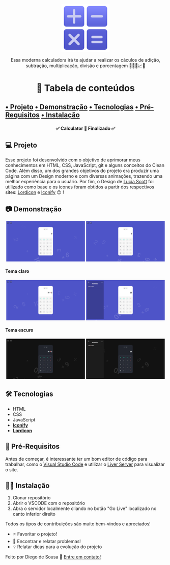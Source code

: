 <p align="center">
    <img width="150px" alt="Logo" title="Logo" src="img/LogoCalculator.svg"/>
    <p align="center">Essa moderna calculadora irá te ajudar a realizar os cáculos de adição, subtração, multiplicação, divisão e porcentagem 👨🏻‍💻📈📐</p>
</p>

<h1 align="center">📌 Tabela de conteúdos<h2>
<p align="center"></p>
    <a href="#computer-projeto">• Projeto</a>
    <a href="#camera-demonstração">• Demonstração</a>
    <a href="#hammer_and_wrench-tecnologias">• Tecnologias</a>
    <a href="#link-pré-requisitos">• Pré-Requisitos</a>
    <a href="#technologist-instalação">• Instalação</a>
</p>

<h4 align="center"> 
	✅  Calculator 🚀 Finalizado  ✅
</h4>

## :computer: **Projeto**
Esse projeto foi desenvolvido com o objetivo de aprimorar meus conhecimentos em HTML, CSS, JavaScript, git e alguns conceitos do Clean Code. Além disso, um dos grandes objetivos do projeto era produzir uma página com um Design moderno e com diversas animações, trazendo uma melhor experiência para o usuário. Por fim, o Design de <a href="https://dribbble.com/shots/14709020-Calculator">Lucia Scott</a> foi utilizado como base e os ícones foram obtidos a partir dos respectivos sites: <a href="https://lordicon.com">Lordicon</a> e <a href="https://iconify.design">Iconify</a> :wink: !

## :camera: **Demonstração**

<p align="center">
    <img width="49%" alt="Demonstration" title="Demonstration" src="img/Demonstration.gif"/>
    <img width="49%" alt="SwitchTheme" title="SwitchTheme" src="img/ChangeTheme.gif"/>
</p>

#### Tema claro
<p align="center">
    <img width="49%" alt="Calculating" title="Calculating" src="img/Calculating.png"/>
    <img width="49%" alt="History" title="History" src="img/History.png"/>
</p>

#### Tema escuro
<p align="center">
    <img width="49%" alt="Calculating" title="Calculating" src="img/Calculating(DarkTheme).png"/>
    <img width="49%" alt="History" title="History" src="img/History(DarkTheme).png"/>
</p>

## :hammer_and_wrench: **Tecnologias**
- HTML
- CSS
- JavaScript
- **[Iconify](https://iconify.design)**
- **[Lordicon](https://lordicon.com)**

## :link: **Pré-Requisitos**
Antes de começar, é interessante ter um bom editor de código para trabalhar, como o <a href="https://code.visualstudio.com/Download">Visual Studio Code</a> e utilizar o <a href="https://marketplace.visualstudio.com/items?itemName=ritwickdey.LiveServer">Liver Server</a> para visualizar o site.

## :technologist: **Instalação**
1. Clonar repositório
2. Abrir o VSCODE com o repositório
3. Abra o servidor localmente cliando no botão "Go Live" localizado no canto inferior direito

Todos os tipos de contribuições são muito bem-vindos e apreciados!
- ⭐️ Favoritar o projeto!
- 🐛 Encontrar e relatar problemas!
- 💡 Relatar dicas para a evolução do projeto

Feito por Diego de Sousa 👋 <a href="https://www.linkedin.com/in/diego-sousa-28003b209/">Entre em contato!</a>